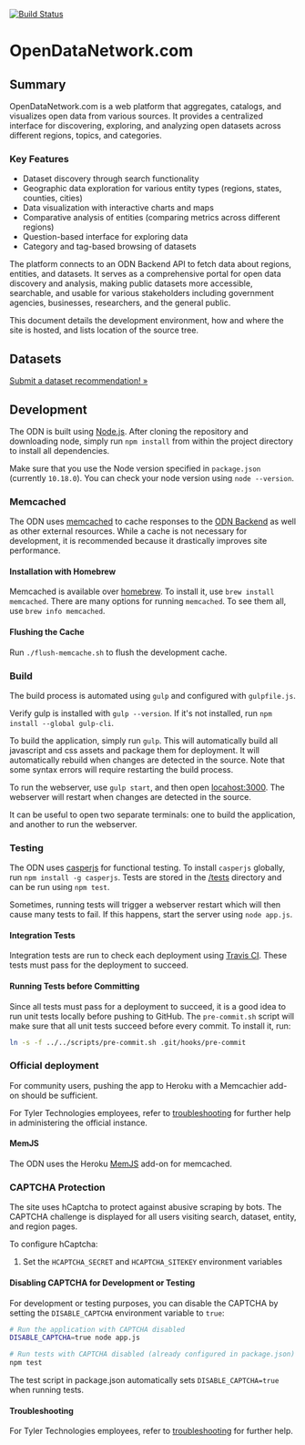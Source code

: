 
[![Build Status](https://travis-ci.org/socrata/opendatanetwork.com.svg?branch=staging)](https://travis-ci.org/socrata/opendatanetwork.com)

# OpenDataNetwork.com

## Summary

OpenDataNetwork.com is a web platform that aggregates, catalogs, and visualizes open data from various sources. It provides a centralized interface for discovering, exploring, and analyzing open datasets across different regions, topics, and categories.

### Key Features
- Dataset discovery through search functionality
- Geographic data exploration for various entity types (regions, states, counties, cities)
- Data visualization with interactive charts and maps
- Comparative analysis of entities (comparing metrics across different regions)
- Question-based interface for exploring data
- Category and tag-based browsing of datasets

The platform connects to an ODN Backend API to fetch data about regions, entities, and datasets. It serves as a comprehensive portal for open data discovery and analysis, making public datasets more accessible, searchable, and usable for various stakeholders including government agencies, businesses, researchers, and the general public.

This document details the development environment, how and where the site is hosted, and lists location of the source tree.

## Datasets

[Submit a dataset recommendation! &raquo;](https://github.com/socrata/opendatanetwork.com/issues/new?labels=data&body=Source%20Agency%3A%20Department%20of%20Redundancy%20Department%0ASource%20URL%3A%20https%3A%2F%2Fagency.gov%2Fawesome%2Fdataset%0A%0AWhy%20do%20you%20think%20this%20dataset%20would%20be%20valuable%20in%20the%20ODN%3F%3A%0A%0ALorem%20ipsum%20dolor%20sit%20amet%2C%20consectetur%20adipiscing%20elit.%20Pellentesque%20dictum%20augue%20ac%20lorem%20malesuada%20at%20rhoncus%20turpis%20condimentum.%20Maecenas%20commodo%20sem%20ac%20magna%20posuere%20ultrices.%20Proin%20ut%20felis%20ac%20odio%20consectetur%20rutrum%20vel%20quis%20sem.%0A)

## Development

The ODN is built using [Node.js](https://nodejs.org/).
After cloning the repository and downloading node,
simply run `npm install` from within the project directory
to install all dependencies.

Make sure that you use the Node version specified in `package.json` (currently `10.18.0`).
You can check your node version using `node --version`.

### Memcached

The ODN uses [memcached](https://memcached.org/)
to cache responses to the [ODN Backend](https://github.com/socrata/odn-backend)
as well as other external resources.
While a cache is not necessary for development, it is recommended
because it drastically improves site performance.

#### Installation with Homebrew

Memcached is available over [homebrew](http://brew.sh/).
To install it, use `brew install memcached`.
There are many options for running `memcached`.
To see them all, use `brew info memcached`.

#### Flushing the Cache

Run `./flush-memcache.sh` to flush the development cache.

### Build

The build process is automated using `gulp` and configured with `gulpfile.js`.

Verify gulp is installed with `gulp --version`. If it's not installed, run
`npm install --global gulp-cli`.

To build the application, simply run `gulp`. This will automatically
build all javascript and css assets and package them for deployment.
It will automatically rebuild when changes are detected in the source.
Note that some syntax errors will require restarting the build process.

To run the webserver, use `gulp start`, and then open [locahost:3000](http://localhost:3000).
The webserver will restart when changes are detected in the source.

It can be useful to open two separate terminals: one to build the application,
and another to run the webserver.

### Testing

The ODN uses [casperjs](http://casperjs.org/) for functional testing.
To install `casperjs` globally, run `npm install -g casperjs`.
Tests are stored in the [/tests](/tests) directory
and can be run using `npm test`.

Sometimes, running tests will trigger a webserver restart which
will then cause many tests to fail.
If this happens, start the server using `node app.js`.

#### Integration Tests

Integration tests are run to check each deployment using
[Travis CI](https://travis-ci.org/socrata/opendatanetwork.com).
These tests must pass for the deployment to succeed.

#### Running Tests before Committing

Since all tests must pass for a deployment to succeed,
it is a good idea to run unit tests locally before pushing to GitHub.
The `pre-commit.sh` script will make sure that all unit tests succeed before
every commit. To install it, run:

```sh
ln -s -f ../../scripts/pre-commit.sh .git/hooks/pre-commit
```

### Official deployment

For community users, pushing the app to Heroku with a Memcachier add-on should be sufficient.

For Tyler Technologies employees, refer to [troubleshooting](https://socrata.atlassian.net/wiki/spaces/ONCALL/pages/2158625000/OpsDoc+-+opendatanetwork.com)
for further help in administering the official instance.


#### MemJS

The ODN uses the Heroku [MemJS](https://github.com/alevy/memjs) add-on
for memcached.

### CAPTCHA Protection

The site uses hCaptcha to protect against abusive scraping by bots. The CAPTCHA challenge is displayed for all users visiting search, dataset, entity, and region pages.

To configure hCaptcha:
1. Set the `HCAPTCHA_SECRET` and `HCAPTCHA_SITEKEY` environment variables

#### Disabling CAPTCHA for Development or Testing

For development or testing purposes, you can disable the CAPTCHA by setting the `DISABLE_CAPTCHA` environment variable to `true`:

```sh
# Run the application with CAPTCHA disabled
DISABLE_CAPTCHA=true node app.js

# Run tests with CAPTCHA disabled (already configured in package.json)
npm test
```

The test script in package.json automatically sets `DISABLE_CAPTCHA=true` when running tests.

#### Troubleshooting

For Tyler Technologies employees, refer to [troubleshooting](https://socrata.atlassian.net/wiki/spaces/ONCALL/pages/2158625000/OpsDoc+-+opendatanetwork.com)
for further help.
